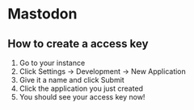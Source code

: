 # Mastodon

## How to create a access key

1. Go to your instance
2. Click Settings -> Development -> New Application
3. Give it a name and click Submit
4. Click the application you just created
5. You should see your access key now!

